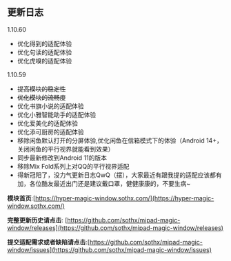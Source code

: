 ## 更新日志
1.10.60
- 优化得到的适配体验
- 优化句读的适配体验
- 优化虎嗅的适配体验

1.10.59
- ~~提高模块的稳定性~~
- ~~优化模块的流畅度~~
- 优化书旗小说的适配体验
- 优化小雅智能助手的适配体验
- 优化爱美化的适配体验
- 优化添可厨房的适配体验
- 移除闲鱼默认打开的分屏体验,优化闲鱼在信箱模式下的体验（Android 14+，关闭闲鱼的平行视界就能看到效果）
- 同步最新修改到Android 11的版本
- 移除Mix Fold系列上对QQ的平行视界适配
- 得新冠阳了，没力气更新日志QwQ（摆），大家最近有跟我提的适配应该都有加，各位酷友最近出门还是建议戴口罩，健健康康的，不要生病~


**模块首页**:[https://hyper-magic-window.sothx.com/](https://hyper-magic-window.sothx.com/)


**完整更新历史请点击**: [https://github.com/sothx/mipad-magic-window/releases](https://github.com/sothx/mipad-magic-window/releases)


**提交适配需求或者缺陷请点击**:[https://github.com/sothx/mipad-magic-window/issues](https://github.com/sothx/mipad-magic-window/issues)
